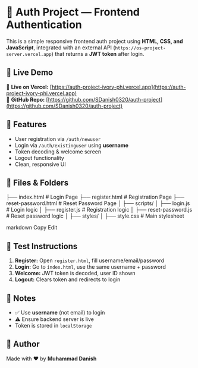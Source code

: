 # 🔐 Auth Project — Frontend Authentication

This is a simple responsive frontend auth project using **HTML, CSS, and JavaScript**, integrated with an external API (`https://os-project-server.vercel.app`) that returns a **JWT token** after login.

## 🚀 Live Demo

🔗 **Live on Vercel:** [https://auth-project-ivory-phi.vercel.app](https://auth-project-ivory-phi.vercel.app)  
🔗 **GitHub Repo:** [https://github.com/SDanish0320/auth-project](https://github.com/SDanish0320/auth-project)  

## 🔑 Features

- User registration via `/auth/newuser`
- Login via `/auth/existinguser` using **username**
- Token decoding & welcome screen
- Logout functionality
- Clean, responsive UI

## 📁 Files & Folders

├── index.html # Login Page
├── register.html # Registration Page
├── reset-password.html # Reset Password Page
│
├── scripts/
│ ├── login.js # Login logic
│ ├── register.js # Registration logic
│ ├── reset-password.js # Reset password logic
│
├── styles/
│ ├── style.css # Main stylesheet

markdown
Copy
Edit

## 🧪 Test Instructions

1. **Register:** Open `register.html`, fill username/email/password  
2. **Login:** Go to `index.html`, use the same username + password  
3. **Welcome:** JWT token is decoded, user ID shown  
4. **Logout:** Clears token and redirects to login  

## 📎 Notes

- ✅ Use **username** (not email) to login  
- ⚠ Ensure backend server is live  
- Token is stored in `localStorage`  

## 👤 Author

Made with ❤️ by **Muhammad Danish**